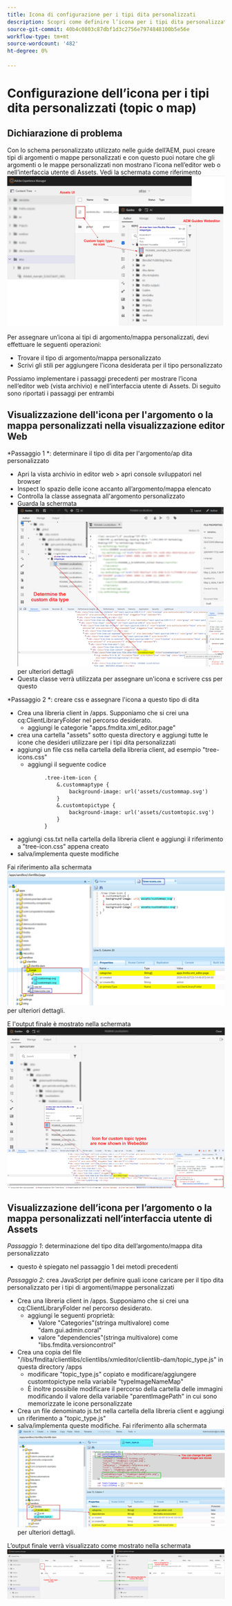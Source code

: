 ```yaml
---
title: Icona di configurazione per i tipi dita personalizzati
description: Scopri come definire l’icona per i tipi dita personalizzati per visualizzarne l’icona in diverse interfacce in AEM
source-git-commit: 40b4c0803c87dbf1d3c2756e7974848100b5e56e
workflow-type: tm+mt
source-wordcount: '482'
ht-degree: 0%

---
```


# Configurazione dell’icona per i tipi dita personalizzati (topic o map)


## Dichiarazione di problema

Con lo schema personalizzato utilizzato nelle guide dell’AEM, puoi creare tipi di argomenti o mappe personalizzati e con questo puoi notare che gli argomenti o le mappe personalizzati non mostrano l’icona nell’editor web o nell’interfaccia utente di Assets. Vedi la schermata come riferimento ![schermata di riferimento](../assets/authoring/custom-ditatype-icon-notshown.png)

Per assegnare un’icona ai tipi di argomento/mappa personalizzati, devi effettuare le seguenti operazioni:
- Trovare il tipo di argomento/mappa personalizzato
- Scrivi gli stili per aggiungere l’icona desiderata per il tipo personalizzato


Possiamo implementare i passaggi precedenti per mostrare l’icona nell’editor web (vista archivio) e nell’interfaccia utente di Assets. Di seguito sono riportati i passaggi per entrambi


## Visualizzazione dell&#39;icona per l&#39;argomento o la mappa personalizzati nella visualizzazione editor Web

*Passaggio 1 *: determinare il tipo di dita per l&#39;argomento/ap dita personalizzato
- Apri la vista archivio in editor web > apri console sviluppatori nel browser
- Inspect lo spazio delle icone accanto all’argomento/mappa elencato
- Controlla la classe assegnata all&#39;argomento personalizzato
- Guarda la schermata ![Guarda la schermata](../assets/authoring/custom-ditatype-icon-knowditatype.png) per ulteriori dettagli
- Questa classe verrà utilizzata per assegnare un&#39;icona e scrivere css per questo

*Passaggio 2 *: creare css e assegnare l&#39;icona a questo tipo di dita
- Crea una libreria client in /apps. Supponiamo che si crei una cq:ClientLibraryFolder nel percorso desiderato.
   - aggiungi le categorie &quot;apps.fmdita.xml_editor.page&quot;
- crea una cartella &quot;assets&quot; sotto questa directory e aggiungi tutte le icone che desideri utilizzare per i tipi dita personalizzati
- aggiungi un file css nella cartella della libreria client, ad esempio &quot;tree-icons.css&quot;
   - aggiungi il seguente codice

```
            .tree-item-icon {
                &.custommaptype {
                    background-image: url('assets/custommap.svg')
                }
                &.customtopictype {
                    background-image: url('assets/customtopic.svg')
                }
            }
```

- aggiungi css.txt nella cartella della libreria client e aggiungi il riferimento a &quot;tree-icon.css&quot; appena creato
- salva/implementa queste modifiche

Fai riferimento alla schermata ![Fai riferimento alla schermata](../assets/authoring/custom-ditatype-icon-define-webeditor-styles.png) per ulteriori dettagli.

E l&#39;output finale è mostrato nella schermata ![mostrato nella schermata](../assets/authoring/custom-ditatype-icon-webeditor-showstyles.png)


## Visualizzazione dell’icona per l’argomento o la mappa personalizzati nell’interfaccia utente di Assets

*Passaggio 1*: determinazione del tipo dita dell’argomento/mappa dita personalizzato
- questo è spiegato nel passaggio 1 dei metodi precedenti

*Passaggio 2*: crea JavaScript per definire quali icone caricare per il tipo dita personalizzato per i tipi di argomenti/mappe personalizzati
- Crea una libreria client in /apps. Supponiamo che si crei una cq:ClientLibraryFolder nel percorso desiderato.
   - aggiungi le seguenti proprietà:
      - Valore &quot;Categories&quot;(stringa multivalore) come &quot;dam.gui.admin.coral&quot;
      - valore &quot;dependencies&quot;(stringa multivalore) come &quot;libs.fmdita.versioncontrol&quot;
- Crea una copia del file &quot;/libs/fmdita/clientlibs/clientlibs/xmleditor/clientlib-dam/topic_type.js&quot; in questa directory /apps
   - modificare &quot;topic_type.js&quot; copiato e modificare/aggiungere customtopictype nella variabile &quot;typeImageNameMap&quot;
   - È inoltre possibile modificare il percorso della cartella delle immagini modificando il valore della variabile &quot;parentImagePath&quot; in cui sono memorizzate le icone personalizzate
- Crea un file denominato js.txt nella cartella della libreria client e aggiungi un riferimento a &quot;topic_type.js&quot;
- salva/implementa queste modifiche. Fai riferimento alla schermata ![Fai riferimento alla schermata](../assets/authoring/custom-ditatype-icon-define-assetsui-styles.png) per ulteriori dettagli.

L’output finale verrà visualizzato come mostrato nella schermata ![mostrato nella schermata](../assets/authoring/custom-ditatype-icon-assetsui-showstyles.png)